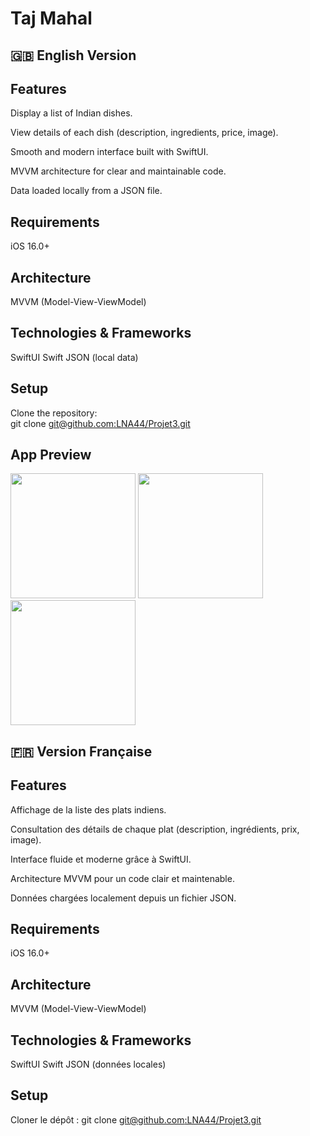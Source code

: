 # Taj Mahal

## 🇬🇧 English Version

## Features

Display a list of Indian dishes.  

View details of each dish (description, ingredients, price, image).  

Smooth and modern interface built with SwiftUI.  

MVVM architecture for clear and maintainable code.  

Data loaded locally from a JSON file.


## Requirements

iOS 16.0+

## Architecture

MVVM (Model-View-ViewModel)

## Technologies & Frameworks

SwiftUI
Swift
JSON (local data)

## Setup

Clone the repository:  
git clone [git@github.com:LNA44/Projet3.git](https://github.com/LNA44/Projet3.git)

## App Preview

<img src="https://github.com/user-attachments/assets/bb9608e4-8072-4bfe-91b1-268791639d71" width="200" />

<img src="https://github.com/user-attachments/assets/678c7ac4-4529-430e-9677-ea1c0c3b917f" width="200" />

<img src="https://github.com/user-attachments/assets/e617db83-ed4e-4a33-8eec-c929bbe14210" width="200" />


## 🇫🇷 Version Française

## Features

Affichage de la liste des plats indiens.

Consultation des détails de chaque plat (description, ingrédients, prix, image).

Interface fluide et moderne grâce à SwiftUI.

Architecture MVVM pour un code clair et maintenable.

Données chargées localement depuis un fichier JSON.

## Requirements

iOS 16.0+

## Architecture

MVVM (Model-View-ViewModel)

## Technologies & Frameworks

SwiftUI
Swift
JSON (données locales)

## Setup

Cloner le dépôt :
git clone [git@github.com:LNA44/Projet3.git](https://github.com/LNA44/Projet3.git)



